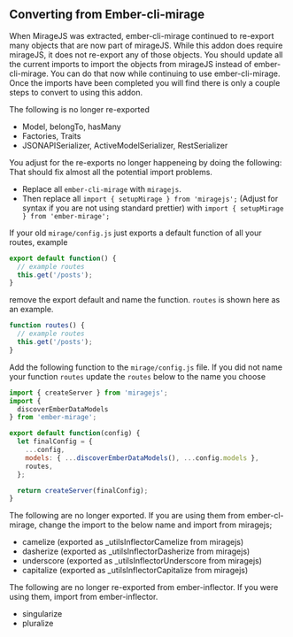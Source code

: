 ## Converting from Ember-cli-mirage

When MirageJS was extracted, ember-cli-mirage continued to re-export many objects that are now part of mirageJS. While this
addon does require mirageJS, it does not re-export any of those objects. You should update all the current imports to import
the objects from mirageJS instead of ember-cli-mirage. You can do that now while continuing to use ember-cli-mirage. Once
the imports have been completed you will find there is only a couple steps to convert to using this addon.

The following is no longer re-exported
* Model, belongTo, hasMany
* Factories, Traits
* JSONAPISerializer, ActiveModelSerializer, RestSerializer


You adjust for the re-exports no longer happeneing by doing the following: That should fix almost all the potential import problems.
* Replace all `ember-cli-mirage` with `miragejs`.
* Then replace all `import { setupMirage } from 'miragejs';` (Adjust for syntax if you are not using standard prettier) 
with `import { setupMirage } from 'ember-mirage';`

If your old `mirage/config.js` just exports a default function of all your routes, example

```js
export default function() {
  // example routes
  this.get('/posts');
}
```

remove the export default and name the function. `routes` is shown here as an example. 
```js
function routes() {
  // example routes
  this.get('/posts');
}
```

Add the following function to the `mirage/config.js` file. If you did not name your function `routes` 
update the `routes` below to the name you choose
```js
import { createServer } from 'miragejs';
import {
  discoverEmberDataModels
} from 'ember-mirage';

export default function(config) {
  let finalConfig = {
    ...config,
    models: { ...discoverEmberDataModels(), ...config.models },
    routes,
  };

  return createServer(finalConfig);
}
```



The following are no longer exported. If you are using them from ember-cl-mirage, change the import to the below 
name and import from miragejs;
* camelize (exported as _utilsInflectorCamelize from miragejs)
* dasherize (exported as _utilsInflectorDasherize from miragejs)
* underscore (exported as _utilsInflectorUnderscore from miragejs)
* capitalize (exported as _utilsInflectorCapitalize from miragejs)

The following are no longer re-exported from ember-inflector. If you were using them, import from ember-inflector.
* singularize
* pluralize
